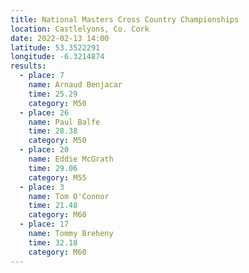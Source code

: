 ```yaml
---
title: National Masters Cross Country Championships
location: Castlelyons, Co. Cork
date: 2022-02-13 14:00
latitude: 53.3522291
longitude: -6.3214874
results:
  - place: 7
    name: Arnaud Benjacar
    time: 25.29
    category: M50
  - place: 26
    name: Paul Balfe
    time: 28.38
    category: M50
  - place: 20
    name: Eddie McGrath
    time: 29.06
    category: M55
  - place: 3
    name: Tom O'Connor
    time: 21.48
    category: M60
  - place: 17
    name: Tommy Breheny
    time: 32.18
    category: M60
---
```

